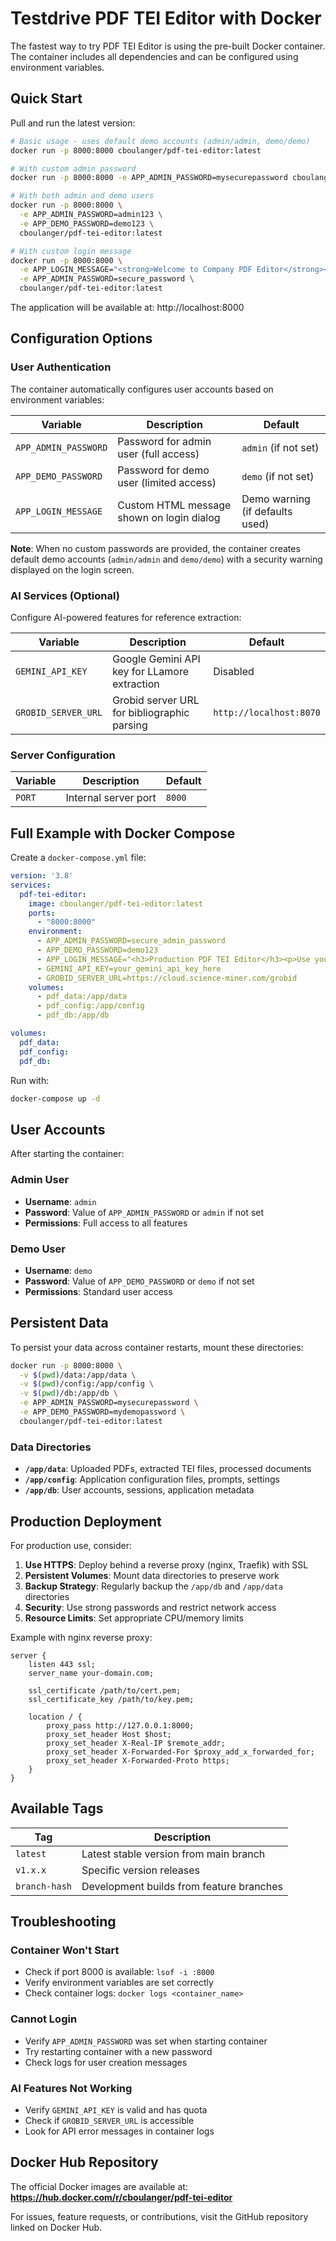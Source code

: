 # Testdrive PDF TEI Editor with Docker

The fastest way to try PDF TEI Editor is using the pre-built Docker container. The container includes all dependencies and can be configured using environment variables.

## Quick Start

Pull and run the latest version:

```bash
# Basic usage - uses default demo accounts (admin/admin, demo/demo)
docker run -p 8000:8000 cboulanger/pdf-tei-editor:latest

# With custom admin password
docker run -p 8000:8000 -e APP_ADMIN_PASSWORD=mysecurepassword cboulanger/pdf-tei-editor:latest

# With both admin and demo users
docker run -p 8000:8000 \
  -e APP_ADMIN_PASSWORD=admin123 \
  -e APP_DEMO_PASSWORD=demo123 \
  cboulanger/pdf-tei-editor:latest

# With custom login message
docker run -p 8000:8000 \
  -e APP_LOGIN_MESSAGE="<strong>Welcome to Company PDF Editor</strong><br>Contact IT for credentials" \
  -e APP_ADMIN_PASSWORD=secure_password \
  cboulanger/pdf-tei-editor:latest
```

The application will be available at: http://localhost:8000

## Configuration Options

### User Authentication

The container automatically configures user accounts based on environment variables:

| Variable | Description | Default |
|----------|-------------|---------|
| `APP_ADMIN_PASSWORD` | Password for admin user (full access) | `admin` (if not set) |
| `APP_DEMO_PASSWORD` | Password for demo user (limited access) | `demo` (if not set) |
| `APP_LOGIN_MESSAGE` | Custom HTML message shown on login dialog | Demo warning (if defaults used) |

**Note**: When no custom passwords are provided, the container creates default demo accounts (`admin/admin` and `demo/demo`) with a security warning displayed on the login screen.

### AI Services (Optional)

Configure AI-powered features for reference extraction:

| Variable | Description | Default |
|----------|-------------|---------|
| `GEMINI_API_KEY` | Google Gemini API key for LLamore extraction | Disabled |
| `GROBID_SERVER_URL` | Grobid server URL for bibliographic parsing | `http://localhost:8070` |

### Server Configuration

| Variable | Description | Default |
|----------|-------------|---------|
| `PORT` | Internal server port | `8000` |

## Full Example with Docker Compose

Create a `docker-compose.yml` file:

```yaml
version: '3.8'
services:
  pdf-tei-editor:
    image: cboulanger/pdf-tei-editor:latest
    ports:
      - "8000:8000"
    environment:
      - APP_ADMIN_PASSWORD=secure_admin_password
      - APP_DEMO_PASSWORD=demo123
      - APP_LOGIN_MESSAGE="<h3>Production PDF TEI Editor</h3><p>Use your company credentials to access the system.</p>"
      - GEMINI_API_KEY=your_gemini_api_key_here
      - GROBID_SERVER_URL=https://cloud.science-miner.com/grobid
    volumes:
      - pdf_data:/app/data
      - pdf_config:/app/config
      - pdf_db:/app/db

volumes:
  pdf_data:
  pdf_config:
  pdf_db:
```

Run with:
```bash
docker-compose up -d
```

## User Accounts

After starting the container:

### Admin User
- **Username**: `admin`
- **Password**: Value of `APP_ADMIN_PASSWORD` or `admin` if not set
- **Permissions**: Full access to all features

### Demo User
- **Username**: `demo`
- **Password**: Value of `APP_DEMO_PASSWORD` or `demo` if not set
- **Permissions**: Standard user access


## Persistent Data

To persist your data across container restarts, mount these directories:

```bash
docker run -p 8000:8000 \
  -v $(pwd)/data:/app/data \
  -v $(pwd)/config:/app/config \
  -v $(pwd)/db:/app/db \
  -e APP_ADMIN_PASSWORD=mysecurepassword \
  -e APP_DEMO_PASSWORD=mydemopassword \
  cboulanger/pdf-tei-editor:latest
```

### Data Directories

- **`/app/data`**: Uploaded PDFs, extracted TEI files, processed documents
- **`/app/config`**: Application configuration files, prompts, settings
- **`/app/db`**: User accounts, sessions, application metadata

## Production Deployment

For production use, consider:

1. **Use HTTPS**: Deploy behind a reverse proxy (nginx, Traefik) with SSL
2. **Persistent Volumes**: Mount data directories to preserve work
3. **Backup Strategy**: Regularly backup the `/app/db` and `/app/data` directories
4. **Security**: Use strong passwords and restrict network access
5. **Resource Limits**: Set appropriate CPU/memory limits

Example with nginx reverse proxy:

```nginx
server {
    listen 443 ssl;
    server_name your-domain.com;
    
    ssl_certificate /path/to/cert.pem;
    ssl_certificate_key /path/to/key.pem;
    
    location / {
        proxy_pass http://127.0.0.1:8000;
        proxy_set_header Host $host;
        proxy_set_header X-Real-IP $remote_addr;
        proxy_set_header X-Forwarded-For $proxy_add_x_forwarded_for;
        proxy_set_header X-Forwarded-Proto https;
    }
}
```

## Available Tags

| Tag | Description |
|-----|-------------|
| `latest` | Latest stable version from main branch |
| `v1.x.x` | Specific version releases |
| `branch-hash` | Development builds from feature branches |

## Troubleshooting

### Container Won't Start
- Check if port 8000 is available: `lsof -i :8000`
- Verify environment variables are set correctly
- Check container logs: `docker logs <container_name>`

### Cannot Login
- Verify `APP_ADMIN_PASSWORD` was set when starting container
- Try restarting container with a new password
- Check logs for user creation messages

### AI Features Not Working
- Verify `GEMINI_API_KEY` is valid and has quota
- Check if `GROBID_SERVER_URL` is accessible
- Look for API error messages in container logs

## Docker Hub Repository

The official Docker images are available at:
**https://hub.docker.com/r/cboulanger/pdf-tei-editor**

For issues, feature requests, or contributions, visit the GitHub repository linked on Docker Hub.